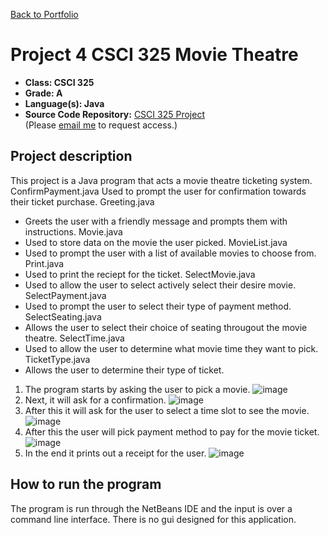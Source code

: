 [Back to Portfolio](./)

Project 4 CSCI 325 Movie Theatre
===============

-   **Class: CSCI 325** 
-   **Grade: A** 
-   **Language(s): Java** 
-   **Source Code Repository:** [CSCI 325 Project](https://github.com/tylerpoor05/CSCI-325)  
    (Please [email me](mailto:mtpoor@csustudent.net?subject=GitHub%20Access) to request access.)

## Project description

This project is a Java program that acts a movie theatre ticketing system. ConfirmPayment.java Used to prompt the user for confirmation towards their ticket purchase.
Greeting.java 
 - Greets the user with a friendly message and prompts them with instructions.
Movie.java 
 - Used to store data on the movie the user picked.
MovieList.java 
 - Used to prompt the user with a list of available movies to choose from.
Print.java 
 - Used to print the reciept for the ticket.
SelectMovie.java 
 - Used to allow the user to select actively select their desire movie.
SelectPayment.java 
 - Used to prompt the user to select their type of payment method.
SelectSeating.java 
 - Allows the user to select their choice of seating througout the movie theatre.
SelectTime.java 
 - Used to allow the user to determine what movie time they want to pick.
TicketType.java 
 - Allows the user to determine their type of ticket.

1. The program starts by asking the user to pick a movie.
    ![image](https://user-images.githubusercontent.com/65245471/206333808-9808be8f-3611-4dc0-8dd8-839b150e605b.png)
2. Next, it will ask for a confirmation.
    ![image](https://user-images.githubusercontent.com/65245471/206333700-bce38b9d-e510-4a8c-880a-5df637734637.png)
3. After this it will ask for the user to select a time slot to see the movie.
    ![image](https://user-images.githubusercontent.com/65245471/206333649-4e757b20-30b4-4e69-92c0-df34a20bbf41.png)
4. After this the user will pick payment method to pay for the movie ticket.
    ![image](https://user-images.githubusercontent.com/65245471/206334113-10596688-12c3-445d-9882-94506580d234.png)
5. In the end it prints out a receipt for the user.
    ![image](https://user-images.githubusercontent.com/65245471/206334217-c78d94ae-d045-4879-bd17-76cdc4017bda.png)



## How to run the program

The program is run through the NetBeans IDE and the input is over a command line interface. There is no gui designed for this application.
